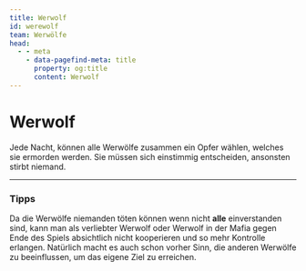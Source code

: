 ```yaml
---
title: Werwolf
id: werewolf
team: Werwölfe
head:
  - - meta
    - data-pagefind-meta: title
      property: og:title
      content: Werwolf
---
```


# Werwolf <TeamBadge team="Werwölfe" />

Jede Nacht, können alle Werwölfe zusammen ein Opfer wählen, welches sie ermorden werden. Sie müssen sich einstimmig entscheiden, ansonsten stirbt niemand.

---

### Tipps
Da die Werwölfe niemanden töten können wenn nicht **alle** einverstanden sind, kann man als verliebter Werwolf oder Werwolf in der Mafia gegen Ende des Spiels absichtlich nicht kooperieren und so mehr Kontrolle erlangen. Natürlich macht es auch schon vorher Sinn, die anderen Werwölfe zu beeinflussen, um das eigene Ziel zu erreichen.
